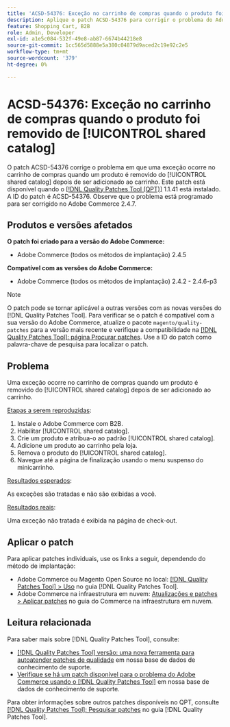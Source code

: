 ```yaml
---
title: 'ACSD-54376: Exceção no carrinho de compras quando o produto foi removido de [!UICONTROL shared catalog]'
description: Aplique o patch ACSD-54376 para corrigir o problema do Adobe Commerce em que uma exceção ocorre no carrinho de compras quando um produto é removido do [!UICONTROL shared catalog] após ser adicionado ao carrinho.
feature: Shopping Cart, B2B
role: Admin, Developer
exl-id: a1e5c084-532f-49e8-ab87-6674b44218e8
source-git-commit: 1cc565d5888e5a380c04879d9aced2c19e92c2e5
workflow-type: tm+mt
source-wordcount: '379'
ht-degree: 0%

---
```


# ACSD-54376: Exceção no carrinho de compras quando o produto foi removido de [!UICONTROL shared catalog]

O patch ACSD-54376 corrige o problema em que uma exceção ocorre no carrinho de compras quando um produto é removido do [!UICONTROL shared catalog] depois de ser adicionado ao carrinho. Este patch está disponível quando o [[!DNL Quality Patches Tool (QPT)]](/help/announcements/adobe-commerce-announcements/magento-quality-patches-released-new-tool-to-self-serve-quality-patches.md) 1.1.41 está instalado. A ID do patch é ACSD-54376. Observe que o problema está programado para ser corrigido no Adobe Commerce 2.4.7.

## Produtos e versões afetados

**O patch foi criado para a versão do Adobe Commerce:**

* Adobe Commerce (todos os métodos de implantação) 2.4.5

**Compatível com as versões do Adobe Commerce:**

* Adobe Commerce (todos os métodos de implantação) 2.4.2 - 2.4.6-p3

>[!NOTE]
>
>O patch pode se tornar aplicável a outras versões com as novas versões do [!DNL Quality Patches Tool]. Para verificar se o patch é compatível com a sua versão do Adobe Commerce, atualize o pacote `magento/quality-patches` para a versão mais recente e verifique a compatibilidade na [[!DNL Quality Patches Tool]: página Procurar patches](https://experienceleague.adobe.com/tools/commerce-quality-patches/index.html?lang=pt-BR). Use a ID do patch como palavra-chave de pesquisa para localizar o patch.

## Problema

Uma exceção ocorre no carrinho de compras quando um produto é removido do [!UICONTROL shared catalog] depois de ser adicionado ao carrinho.

<u>Etapas a serem reproduzidas</u>:

1. Instale o Adobe Commerce com B2B.
1. Habilitar [!UICONTROL shared catalog].
1. Crie um produto e atribua-o ao padrão [!UICONTROL shared catalog].
1. Adicione um produto ao carrinho pela loja.
1. Remova o produto do [!UICONTROL shared catalog].
1. Navegue até a página de finalização usando o menu suspenso do minicarrinho.

<u>Resultados esperados</u>:

As exceções são tratadas e não são exibidas a você.

<u>Resultados reais</u>:

Uma exceção não tratada é exibida na página de check-out.

## Aplicar o patch

Para aplicar patches individuais, use os links a seguir, dependendo do método de implantação:

* Adobe Commerce ou Magento Open Source no local: [[!DNL Quality Patches Tool] > Uso](https://experienceleague.adobe.com/docs/commerce-operations/tools/quality-patches-tool/usage.html?lang=pt-BR) no guia [!DNL Quality Patches Tool].
* Adobe Commerce na infraestrutura em nuvem: [Atualizações e patches > Aplicar patches](https://experienceleague.adobe.com/docs/commerce-cloud-service/user-guide/develop/upgrade/apply-patches.html?lang=pt-BR) no guia do Commerce na infraestrutura em nuvem.

## Leitura relacionada

Para saber mais sobre [!DNL Quality Patches Tool], consulte:

* [[!DNL Quality Patches Tool] versão: uma nova ferramenta para autoatender patches de qualidade](/help/announcements/adobe-commerce-announcements/magento-quality-patches-released-new-tool-to-self-serve-quality-patches.md) em nossa base de dados de conhecimento de suporte.
* [Verifique se há um patch disponível para o problema do Adobe Commerce usando o [!DNL Quality Patches Tool]](/help/support-tools/patches-available-in-qpt-tool/check-patch-for-magento-issue-with-magento-quality-patches.md) em nossa base de dados de conhecimento de suporte.

Para obter informações sobre outros patches disponíveis no QPT, consulte [[!DNL Quality Patches Tool]: Pesquisar patches](https://experienceleague.adobe.com/tools/commerce-quality-patches/index.html?lang=pt-BR) no guia [!DNL Quality Patches Tool].
